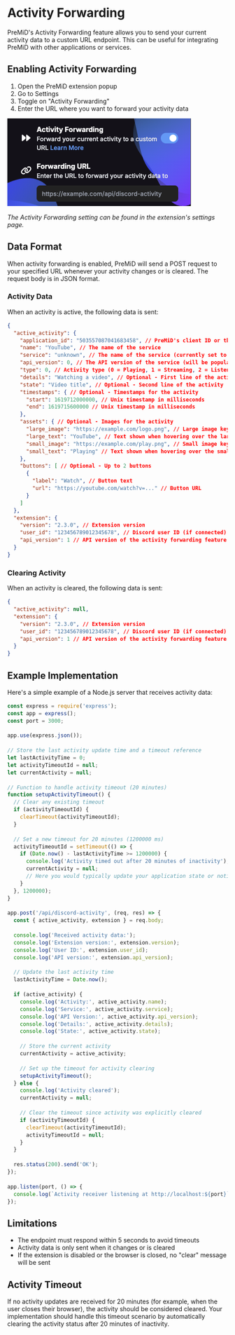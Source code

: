 # Activity Forwarding

PreMiD's Activity Forwarding feature allows you to send your current activity data to a custom URL endpoint. This can be useful for integrating PreMiD with other applications or services.

## Enabling Activity Forwarding

1. Open the PreMiD extension popup
2. Go to Settings
3. Toggle on "Activity Forwarding"
4. Enter the URL where you want to forward your activity data

![Activity Forwarding Setting](./images/activity-forwarding-setting.png)

_The Activity Forwarding setting can be found in the extension's settings page._

## Data Format

When activity forwarding is enabled, PreMiD will send a POST request to your specified URL whenever your activity changes or is cleared. The request body is in JSON format.

### Activity Data

When an activity is active, the following data is sent:

```json
{
  "active_activity": {
    "application_id": "503557087041683458", // PreMiD's client ID or the activity's client ID
    "name": "YouTube", // The name of the service
    "service": "unknown", // The name of the service (currently set to "unknown")
    "api_version": 0, // The API version of the service (will be populated in future updates)
    "type": 0, // Activity type (0 = Playing, 1 = Streaming, 2 = Listening, 3 = Watching, 5 = Competing)
    "details": "Watching a video", // Optional - First line of the activity
    "state": "Video title", // Optional - Second line of the activity
    "timestamps": { // Optional - Timestamps for the activity
      "start": 1619712000000, // Unix timestamp in milliseconds
      "end": 1619715600000 // Unix timestamp in milliseconds
    },
    "assets": { // Optional - Images for the activity
      "large_image": "https://example.com/logo.png", // Large image key
      "large_text": "YouTube", // Text shown when hovering over the large image
      "small_image": "https://example.com/play.png", // Small image key
      "small_text": "Playing" // Text shown when hovering over the small image
    },
    "buttons": [ // Optional - Up to 2 buttons
      {
        "label": "Watch", // Button text
        "url": "https://youtube.com/watch?v=..." // Button URL
      }
    ]
  },
  "extension": {
    "version": "2.3.0", // Extension version
    "user_id": "123456789012345678", // Discord user ID (if connected) or null
    "api_version": 1 // API version of the activity forwarding feature
  }
}
```

### Clearing Activity

When an activity is cleared, the following data is sent:

```json
{
  "active_activity": null,
  "extension": {
    "version": "2.3.0", // Extension version
    "user_id": "123456789012345678", // Discord user ID (if connected) or null
    "api_version": 1 // API version of the activity forwarding feature
  }
}
```

## Example Implementation

Here's a simple example of a Node.js server that receives activity data:

```javascript
const express = require('express');
const app = express();
const port = 3000;

app.use(express.json());

// Store the last activity update time and a timeout reference
let lastActivityTime = 0;
let activityTimeoutId = null;
let currentActivity = null;

// Function to handle activity timeout (20 minutes)
function setupActivityTimeout() {
  // Clear any existing timeout
  if (activityTimeoutId) {
    clearTimeout(activityTimeoutId);
  }

  // Set a new timeout for 20 minutes (1200000 ms)
  activityTimeoutId = setTimeout(() => {
    if (Date.now() - lastActivityTime >= 1200000) {
      console.log('Activity timed out after 20 minutes of inactivity');
      currentActivity = null;
      // Here you would typically update your application state or notify other systems
    }
  }, 1200000);
}

app.post('/api/discord-activity', (req, res) => {
  const { active_activity, extension } = req.body;

  console.log('Received activity data:');
  console.log('Extension version:', extension.version);
  console.log('User ID:', extension.user_id);
  console.log('API version:', extension.api_version);

  // Update the last activity time
  lastActivityTime = Date.now();

  if (active_activity) {
    console.log('Activity:', active_activity.name);
    console.log('Service:', active_activity.service);
    console.log('API Version:', active_activity.api_version);
    console.log('Details:', active_activity.details);
    console.log('State:', active_activity.state);

    // Store the current activity
    currentActivity = active_activity;

    // Set up the timeout for activity clearing
    setupActivityTimeout();
  } else {
    console.log('Activity cleared');
    currentActivity = null;

    // Clear the timeout since activity was explicitly cleared
    if (activityTimeoutId) {
      clearTimeout(activityTimeoutId);
      activityTimeoutId = null;
    }
  }

  res.status(200).send('OK');
});

app.listen(port, () => {
  console.log(`Activity receiver listening at http://localhost:${port}`);
});
```

## Limitations

- The endpoint must respond within 5 seconds to avoid timeouts
- Activity data is only sent when it changes or is cleared
- If the extension is disabled or the browser is closed, no "clear" message will be sent

## Activity Timeout

If no activity updates are received for 20 minutes (for example, when the user closes their browser), the activity should be considered cleared. Your implementation should handle this timeout scenario by automatically clearing the activity status after 20 minutes of inactivity.
